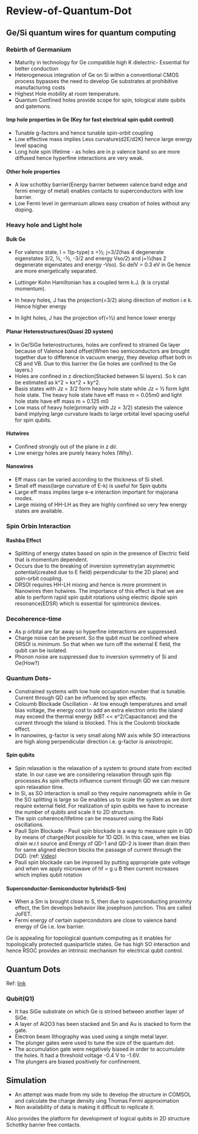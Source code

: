 # Review-of-Quantum-Dot

## Ge/Si quantum wires for quantum computing

### Rebirth of Germanium
- Maturity in technology for Ge compatible high K dielectric- Essential for better conduction	
- Heterogeneous integration of Ge on Si within a conventional CMOS process bypasses the need to develop Ge substrates at prohibitive manufacturing costs 
- Highest Hole mobility at room temperature.
- Quantum Confined holes provide scope for spin, tological state qubits and gatemons.

#### Imp hole properties in Ge (Key for fast electrical spin qubit control)
- Tunable g-factors and hence tunable spin-orbit coupling
- Low effective mass implies Less curvature(d2E/d2K) hence large energy level spacing
- Long hole spin lifetime - as holes are in p valence band so are more diffused hence hyperfine interactions are very weak.

#### Other hole properties
- A low schottky barrier(Energy barrier between valence band edge and fermi energy of metal) enables contacts to superconductors with low barrier.
- Low Fermi level in germanium allows easy creation of holes without any doping.

### Heavy hole and Light hole

#### Bulk Ge

- For valence state, l = 1(p-type) s =½; j=3/2(has 4 degenerate eigenstates 3/2, ½, -½, -3/2 and energy Vso/2) and j=½(has 2 degenerate eigenstates and energy -Vso). So delV = 0.3 eV in Ge hence are more energetically separated. 
- Luttinger Kohn Hamiltonian has a coupled term k.J. (k is crystal momentum). 




- In heavy holes, J has the projection(=3/2) along direction of motion i.e k. Hence higher energy
- In light holes, J has the projection of(=½) and hence lower energy

#### Planar Heterostructures(Quasi 2D system)

- In Ge/SiGe heterostructures, holes are confined to strained Ge layer because of Valence band offset(When two semiconductors are brought together due to difference in vacuum energy, they develop offset both in CB and VB. Due to this barrier the Ge holes are confined to the Ge layers.)
- Holes are confined in z direction(Stacked between Si layers). So k can be estimated as k^2 = kx^2 + ky^2. 
- Basis states with Jz = 3/2 form heavy hole state while Jz = ½ form light hole state. The heavy hole state have eff mass m = 0.05m0 and light hole state have eff mass m = 0.125 m0
- Low mass of heavy hole(primarily with Jz = 3/2) statesin the valence band  implying large curvature leads to  large orbital level spacing useful for spin qubits.

#### Hutwires
- Confined strongly out of the plane in z dir.
- Low energy holes are purely heavy holes (Why). 

#### Nanowires
- Eff mass can be varied according to the thickness of Si shell.
- Small eff mass(large curvature of E-k) is useful for Spin qubits
- Large eff mass implies large e-e interaction important for majorana modes.
- Large mixing of HH-LH as they are highly confined so very few energy states are available.

### Spin Orbin Interaction
#### Rashba Effect
- Splitting of energy states based on spin in the presence of Electric field that is momentum dependent.
- Occurs due to the breaking of inversion symmetry(an asymmetric potential(created due to E field) perpendicular to the 2D plane) and spin-orbit coupling.
- DRSOI requires HH-LH mixing and hence is more prominent in Nanowires then hutwires. The importance of this effect is that we are able to perform rapid spin qubit rotations using electric dipole spin resonance(EDSR) which is essential for spintronics devices.

### Decoherence-time 
- As p orbital are far away so hyperfine interactions are suppressed.
- Charge noise can be present. So the qubit must be confined where DRSOI is minimum. So that when we turn off the external E field, the qubit can be isolated.
- Phonon noise are suppressed due to inversion symmetry of Si and Ge(How?)

### Quantum Dots-
- Constrained systems with low hole occupation number that is tunable. Current through QD can be influenced by spin effects.
- Coloumb Blockade Oscillation - At low enough temperatures and small bias voltage, the energy cost to add an extra electron onto the island may exceed the thermal energy (kBT  << e^2/Capacitance) and the current through the island is blocked. This is the Coulomb blockade effect.
- In nanowires, g-factor is very small along NW axis while SO interactions are high along perpendicular direction i.e. g-factor is anisotropic.

#### Spin qubits
- Spin relaxation is the relaxation of a system to ground state from excited state. In our case we are considering relaxation through spin flip processes.As spin effects influence current through QD we can mesure spin relaxation time.
- In Si, as SO interaction is small so they require nanomagnets while in Ge the SO splitting is large so Ge enables us to scale the system as we dont require external field. For realization of spin qubits we have to increase the number of qubits and scale it to 2D structure.
- The spin coherence/lifetime can be measured using the Rabi oscillations.
- Pauli Spin Blockade - Pauli spin blockade is a way to measure spin in QD by means of charge(Not possible for 1D QD). In this case, when we bias drain w.r.t source and Energy of QD-1 and QD-2 is lower than drain then for same aligned electron blocks the passage of current through the DQD. (ref: [Video](https://www.youtube.com/watch?time_continue=876&v=RGoETtK2YCE&embeds_euri=https%3A%2F%2Fwww.google.com%2Fsearch%3Fclient%3Dsafari%26rls%3Den%26q%3Dpauli%2Bspin%2Bbloackage%26ie%3DUTF-8%26oe%3DUTF-8&source_ve_path=MTM5MTE3LDEzOTExNw&feature=emb_logo&themeRefresh=1))
- Pauli spin blockade can be imposed by putting appropriate gate voltage and when we apply microwave of hf = g u B then current increases which implies qubit rotation
#### Superconductor-Semiconductor hybrids(S-Sm)
- When a Sm is brought close to S, then due to superconducting proximity effect, the Sm develops behavior like josephson junction. This are called JoFET.
- Fermi energy of certain supercondutors are close to valence band energy of Ge i.e. low barrier.

Ge is appealing for topological quantum computing as it enables for topologically protected quasiparticle states.
Ge has high SO interaction and hence RSOC provides an intrinsic mechanism for electrical qubit control.

## Quantum Dots
Ref: [link](https://github.com/rockysaikia730/Review-of-Quantum-Dot/edit/main/README.md/SimulateQD.pdf)

### Qubit(Q1)
- It has SiGe substrate on which Ge is strined between another layer of SiGe. 
- A layer of Al2O3 has been stacked and Sn and Au is stacked to form the gate.
- Electron beam lithography was used using a single metal layer.
- The plunger gates were used to tune the size of the quantum dot.
- The accumulation gate were negatively biased in order to accumulate the holes. It had a threshold voltage -0.4 V to -1.6V.
- The plungers are biased positively for confinement.

## Simulation

- An attempt was made from my side to develop the structure in COMSOL and calculate the charge density uing Thomas Fermi approximation
- Non availability of data is making it difficult to replicate it. 










Also provides the platform for development of logical qubits in 2D structure
Schottky barrier free contacts.
